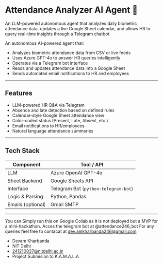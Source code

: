 # Attendance Analyzer AI Agent 🧠
An LLM-powered autonomous agent that analyzes daily biometric attendance data, updates a live Google Sheet calendar, and allows HR to query real-time insights through a Telegram chatbot.


An autonomous AI-powered agent that:
- Analyzes biometric attendance data from CSV or live feeds
- Uses Azure GPT-4o to answer HR queries intelligently
- Operates via a Telegram bot interface
- Reads and updates attendance data into a Google Sheet
- Sends automated email notifications to HR and employees

---

## Features

-  LLM-powered HR Q&A via Telegram
-  Absence and late detection based on defined rules
-  Calendar-style Google Sheet attendance view
-  Color-coded status (Present, Late, Absent, etc.)
-  Email notifications to HR/employees
-  Natural language attendance summaries 

---

## Tech Stack

| Component       | Tool / API                  |
|----------------|-----------------------------|
| LLM             | Azure OpenAI GPT-4o         |
| Sheet Backend   | Google Sheets API           |
| Interface       | Telegram Bot (`python-telegram-bot`) |
| Logic & Parsing | Python, Pandas              |
| Emails (optional)| Gmail SMTP     |

---

You can Simply run this on Google Collab as it is not deployed but a MVP for a mini-hackathon.
Acces the telegram bot at @attendance246_bot 
For any queries feel free to contacat at dev.amkharbanda246@gmail.com

- Devam Kharbanda
- NIT Delhi
- 241210037@nitdelhi.ac.in
- Project Submision to K.A.M.A.L.A
